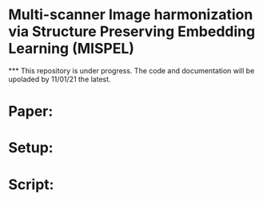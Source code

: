 # Multi-scanner Image harmonization via Structure Preserving Embedding Learning (MISPEL)
*** This repository is under progress. The code and documentation will be upoladed by 11/01/21 the latest.
# Paper: 
# Setup:
# Script:
